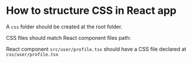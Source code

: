 # How to structure CSS in React app

A `css` folder should be created at the root folder.

CSS files should match React component files path:

React component `src/user/profile.tsx` should have a CSS file declared at `css/user/profile.tsx`

